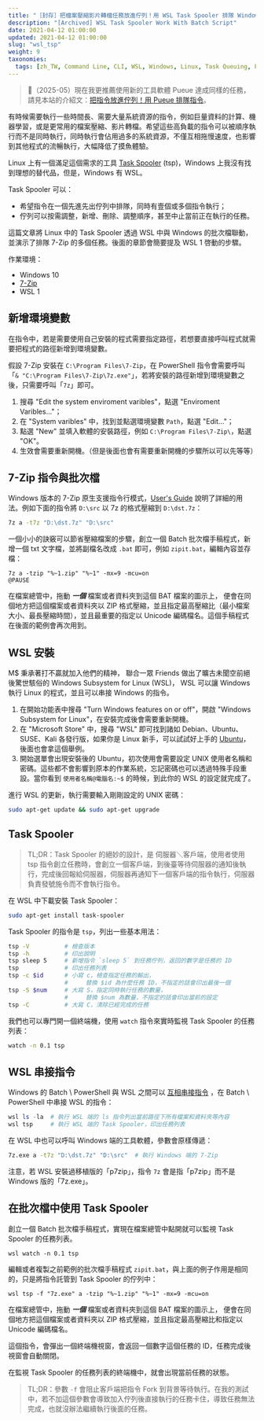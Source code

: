 ```yaml
---
title: "［封存］把檔案壓縮影片轉檔任務放進佇列！用 WSL Task Spooler 排隊 Windows 的指令"
description: "[Archived] WSL Task Spooler Work With Batch Script"
date: 2021-04-12 01:00:00
updated: 2021-04-12 01:00:00
slug: "wsl_tsp"
weight: 9
taxonomies:
  tags: [zh_TW, Command Line, CLI, WSL, Windows, Linux, Task Queuing, File Archive]
---
```


> 🛑（2025-05）現在我更推薦使用新的工具軟體 Pueue 達成同樣的任務，請見本站的介紹文：[把指令放進佇列！用 Pueue 排隊指令](@/posts/command_line_useages/20250528-Pueue_Introduction.md)。

有時候需要執行一些時間長、需要大量系統資源的指令，例如巨量資料的計算、機器學習，或是更常用的檔案壓縮、影片轉檔。希望這些高負載的指令可以被順序執行而不是同時執行，同時執行會佔用過多的系統資源，不僅互相拖慢速度，也影響到其他程式的流暢執行，大幅降低了摸魚體驗。

Linux 上有一個滿足這個需求的工具 [Task Spooler][tsp] (tsp)，Windows 上我沒有找到理想的替代品，但是，Windows 有 WSL。

Task Spooler 可以：

- 希望指令在一個先進先出佇列中排隊，同時有壹個或多個指令執行；
- 佇列可以按需調整，新增、刪除、調整順序，甚至中止當前正在執行的任務。

這篇文章將 Linux 中的 Task Spooler 透過 WSL 中與 Windows 的批次檔聯動，並演示了排隊 7-Zip 的多個任務。後面的章節會簡要提及 WSL 1 啓動的步驟。

作業環境：

- Windows 10
- [7-Zip][7z]
- WSL 1

[tsp]: https://vicerveza.homeunix.net/~viric/soft/ts/
[7z]: https://www.7-zip.org/

## 新增環境變數

在指令中，若是需要使用自己安裝的程式需要指定路徑，若想要直接呼叫程式就需要把程式的路徑新增到環境變數。

假設 7-Zip 安裝在 `C:\Program Files\7-Zip`，在 PowerShell 指令會需要呼叫 「`& "C:\Program Files\7-Zip\7z.exe"`」，若將安裝的路徑新增到環境變數之後，只需要呼叫「`7z`」即可。

1. 搜尋 "Edit the system enviroment varibles"，點選 "Enviroment Varibles..."；
2. 在 "System varibles" 中，找到並點選環境變數 `Path`，點選 "Edit..."；
3. 點選 "New" 並填入軟體的安裝路徑，例如 `C:\Program Files\7-Zip\`，點選 "OK"。
4. 生效會需要重新開機。（但是後面也會有需要重新開機的步驟所以可以先等等）

## 7-Zip 指令與批次檔

Windows 版本的 7-Zip 原生支援指令行模式，[User's Guide][7z_CL] 說明了詳細的用法。例如下面的指令將 `D:\src` 以 7z 的格式壓縮到 `D:\dst.7z`：

```cmd
7z a -t7z "D:\dst.7z" "D:\src"
```

[7z_CL]: https://sevenzip.osdn.jp/chm/cmdline/index.htm

一個小小的訣竅可以節省壓縮檔案的步驟，創立一個 Batch 批次檔手稿程式，新增一個 txt 文字檔，並將副檔名改成 `.bat` 即可，例如 `zipit.bat`，編輯內容並存檔：

```batch
7z a -tzip "%~1.zip" "%~1" -mx=9 -mcu=on
@PAUSE
```

在檔案總管中，拖動 ***一個*** 檔案或者資料夾到這個 BAT 檔案的圖示上，
便會在同個地方把這個檔案或者資料夾以 ZIP 格式壓縮，並且指定最高壓縮比（最小檔案大小、最長壓縮時間），並且最重要的指定以 Unicode 編碼檔名。這個手稿程式在後面的範例會再次用到。

## WSL 安裝

M$ 秉承著打不贏就加入他們的精神，
聯合一眾 Friends 做出了曠古未聞空前絕後驚世駭俗的 Windows Subsystem for Linux (WSL)，
WSL 可以讓 Windows 執行 Linux 的程式，並且可以串接 Windows 的指令。

1. 在開始功能表中搜尋 "Turn Windows features on or off"，開啟 "Windows Subsystem for Linux"，在安裝完成後會需要重新開機。
2. 在 "Microsoft Store" 中，搜尋 "WSL" 即可找到諸如 Debian、Ubuntu、SUSE、Kali 各發行版，如果你是 Linux 新手，可以試試好上手的 [Ubuntu][WSL_Ubuntu_Store]，後面也會拿這個舉例。
3. 開始選單會出現安裝後的 Ubuntu，初次使用會需要設定 UNIX 使用者名稱和密碼。這些都不會影響到原本的作業系統，忘記密碼也可以透過特殊手段重設。當你看到 `使用者名稱@電腦名:~$` 的時候，到此你的 WSL 的設定就完成了。

[WSL_Ubuntu_Store]: https://www.microsoft.com/store/productId/9NBLGGH4MSV6

進行 WSL 的更新，執行需要輸入剛剛設定的 UNIX 密碼：

```bash
sudo apt-get update && sudo apt-get upgrade
```

## Task Spooler

> TL;DR：Task Spooler 的絕妙的設計，是 伺服器＼客戶端，使用者使用 tsp 指令創立任務時，會創立一個客戶端，到後臺等待伺服器的通知後執行，完成後回報給伺服器，伺服器再通知下一個客戶端的指令執行，伺服器負責發號施令而不會執行指令。

在 WSL 中下載安裝 Task Spooler：

```bash
sudo apt-get install task-spooler
```

Task Spooler 的指令是 `tsp`，列出一些基本用法：

```bash
tsp -V          # 檢查版本
tsp -h          # 印出說明
tsp sleep 5     # 新增指令 `sleep 5` 到任務佇列，返回的數字是任務的 ID
tsp             # 印出任務列表
tsp -c $id      # 小寫 c，檢查指定任務的輸出，
                #     替換 $id 為什麼任務 ID，不指定的話會印出最後一個
tsp -S $num     # 大寫 S，指定同時執行任務的數量，
                #     替換 $num 為數量，不指定的話會印出當前的設定
tsp -C          # 大寫 C，清除已經完成的任務
```

我們也可以專門開一個終端機，使用 `watch` 指令來實時監視 Task Spooler 的任務列表：

```bash
watch -n 0.1 tsp
```

## WSL 串接指令

Windows 的 Batch \ PowerShell 與 WSL 之間可以 [互相串接指令][WSL_InterOP] ，在 Batch \ PowerShell 中串接 WSL 的指令：

```PowerShell
wsl ls -la  # 執行 WSL 端的 ls 指令列出當前路徑下所有檔案和資料夾等內容
wsl tsp     # 執行 WSL 端的 Task Spooler，印出任務列表
```

在 WSL 中也可以呼叫 Windows 端的工具軟體，參數會原樣傳遞：

```bash
7z.exe a -t7z "D:\dst.7z" "D:\src"  # 執行 Windows 端的 7-Zip
```

注意，若 WSL 安裝過移植版的「p7zip」，指令 `7z` 會是指「p7zip」而不是 Windows 版的「7z.exe」。

[WSL_InterOP]: https://docs.microsoft.com/zh-tw/windows/wsl/interop

## 在批次檔中使用 Task Spooler

創立一個 Batch 批次檔手稿程式，實現在檔案總管中點開就可以監視 Task Spooler 的任務列表。

```batch
wsl watch -n 0.1 tsp
```

編輯或者複製之前範例的批次檔手稿程式 `zipit.bat`，與上面的例子作用是相同的，只是將指令託管到 Task Spooler 的佇列中：

```batch
wsl tsp -f "7z.exe" a -tzip "%~1.zip" "%~1" -mx=9 -mcu=on
```

在檔案總管中，拖動 ***一個*** 檔案或者資料夾到這個 BAT 檔案的圖示上，
便會在同個地方把這個檔案或者資料夾以 ZIP 格式壓縮，並且指定最高壓縮比和指定以 Unicode 編碼檔名。

這個指令，會彈出一個終端機視窗，會返回一個數字這個任務的 ID，任務完成後視窗會自動關閉。

在監視 Task Spooler 的任務列表的終端機中，就會出現當前任務的狀態。

> TL;DR：參數 `-f` 會阻止客戶端把指令 Fork 到背景等待執行。在我的測試中，若不加這個參數會導致加入佇列後直接執行的任務卡住，導致任務無法完成，也就沒辦法繼續執行後面的任務。
